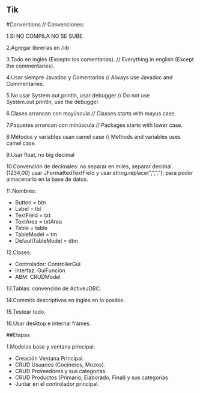 ## Tik

#Conventions // Convenciones:

1.SI NO COMPILA NO SE SUBE.     

2.Agregar librerías en /lib     

3.Todo en inglés (Excepto los comentarios). // Everything in english (Except the commentaries).  

4.Usar siempre Javadoc y Comentarios // Always use Javadoc and Commentaries.    

5.No usar System.out.println, usar debugger // Do not use System.out.println, use the debugger.   

6.Clases arrancan con mayúscula // Classes starts with mayus case.  

7.Paquetes arrancan con minúscula // Packages starts with lower case.   

8.Métodos y variables usan camel case // Methods and variables uses camel case. 

9.Usar float, no big decimal    

10.Convención de decimales: no separar en miles, separar decimal. (1234,00) usar JFormattedTextField y usar string.replace(",","."); para poder almacenarlo en la base de datos.   

11.Nombres: 
*   Button = btn
*   Label = lbl
*   TextField = txt
*   TextArea = txtArea
*   Table = table
*   TableModel = tm
*   DefaultTableModel = dtm 

12.Clases:
*   Controlador: ControllerGui
*   Interfaz: GuiFunción
*   ABM: CRUDModel

13.Tablas: convención de ActiveJDBC.    

14.Commits descriptivos en inglés en lo posible.    

15.Testear todo.

16.Usar desktop e internal frames.

##Etapas

1.Modelos base y ventana principal:
*	Creación Ventana Principal.
*	CRUD Usuarios (Cocineros, Mozos).
*	CRUD Proveedores y sus categorías.
*	CRUD Productos (Primario, Elaborado, Final) y sus categorías
*	Juntar en el controlador principal.	


